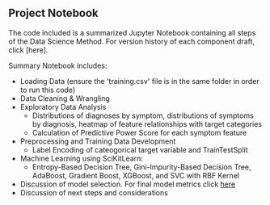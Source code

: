 ## Project Notebook 

The code included is a summarized Jupyter Notebook containing all steps of the Data Science Method. For version history of each component draft, click [here].

Summary Notebook includes:
  - Loading Data (ensure the 'training.csv' file is in the same folder in order to run this code)
  - Data Cleaning & Wrangling
  - Exploratory Data Analysis 
      - Distributions of diagnoses by symptom, distributions of symptoms by diagnosis, heatmap of feature relationships with target categories
      - Calculation of Predictive Power Score for each symptom feature
  - Preprocessing and Training Data Development
      - Label Encoding of cateogorical target variable and TrainTestSplit
  - Machine Learning using SciKitLearn:
      - Entropy-Based Decision Tree, Gini-Impurity-Based Decision Tree, AdaBoost, Gradient Boost, XGBoost, and SVC with RBF Kernel
  - Discussion of model selection. For final model metrics click [here](https://github.com/caitlinruble/Portfolio/blob/2461a7ea010151c572ab1c75a2c206ac52f9fdaf/Patient%20Diagnosis%20with%20Machine%20Learning/Report/Model%20Metrics.md)
  - Discussion of next steps and considerations
